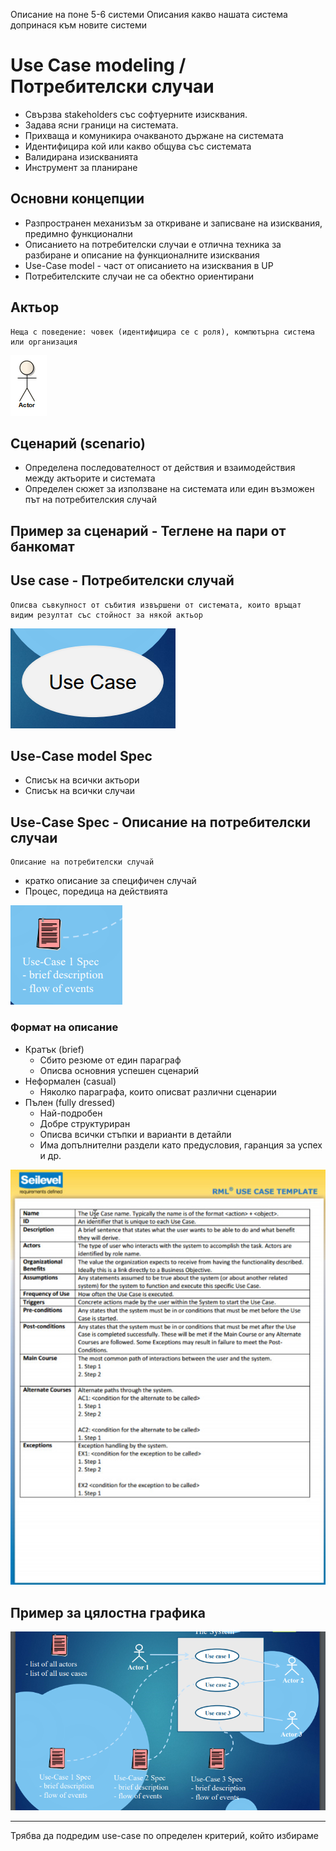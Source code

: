 Описание на поне 5-6 системи
Описания какво нашата система допринася към новите системи

# Use Case modeling / Потребителски случаи

- Свързва stakeholders със софтуерните изисквания.
- Задава ясни граници на системата.
- Прихваща и комуникира очакваното държане на системата
- Идентифицира кой или какво общува със системата
- Валидирана изискванията
- Инструмент за планиране

## Основни концепции

- Разпространен механизъм за откриване и записване на изисквания, предимно функционални
- Описанието на потребителски случаи е отлична техника за разбиране и описание на функционалните изисквания
- Use-Case model - част от описанието на изисквания в UP
- Потребителските случаи не са обектно ориентирани

## Актьор
    Неща с поведение: човек (идентифицира се с роля), компютърна система или организация

![alt text](image.png)

## Сценарий (scenario)

- Определена последователност от действия и взаимодействия между актьорите и системата
- Определен сюжет за използване на системата или един възможен път на потребителския случай

## Пример за сценарий - Теглене на пари от банкомат

## Use case - Потребителски случай
    Описва съвкупност от събития извършени от системата, които връщат видим резултат със стойност за някой актьор



![alt text](image-1.png)

## Use-Case model Spec

- Списък на всички актьори
- Списък на всички случаи

## Use-Case Spec - Описание на потребителски случаи
    Описание на потребителски случай

- кратко описание за специфичен случай
- Процес, поредица на действията

![alt text](image-2.png)

### Формат на описание

- Кратък (brief)
    - Сбито резюме от един параграф
    - Описва основния успешен сценарий
- Неформален (casual)
    - Няколко параграфа, които описват различни сценарии
- Пълен (fully dressed)
    - Най-подробен
    - Добре структуриран
    - Описва всички стъпки и варианти в детайли
    - Има допълнителни раздели като предусловия, гаранция за успех и др.


![alt text](image-4.png)


## Пример за цялостна графика

![alt text](image-3.png)




-----------------
Трябва да подредим use-case по определен критерий,
който избираме